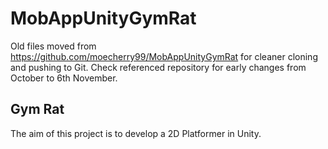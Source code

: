 # MobAppUnityGymRat

Old files moved from https://github.com/moecherry99/MobAppUnityGymRat for cleaner cloning and pushing to Git. Check referenced repository for early changes from October to 6th November.

## Gym Rat

The aim of this project is to develop a 2D Platformer in Unity. 
